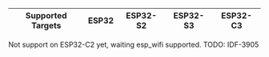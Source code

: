 | Supported Targets | ESP32 | ESP32-S2 | ESP32-S3 | ESP32-C3 |
| ----------------- | ----- | -------- | -------- | -------- |

Not support on ESP32-C2 yet, waiting esp_wifi supported. TODO: IDF-3905
